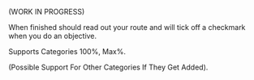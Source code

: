 (WORK IN PROGRESS)

When finished should read out your route and will tick off a checkmark when you do an objective.

Supports Categories 100%, Max%.

(Possible Support For Other Categories If They Get Added).
